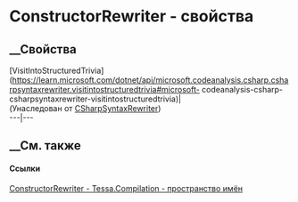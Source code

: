 # ConstructorRewriter - свойства
##  __Свойства
[VisitIntoStructuredTrivia](https://learn.microsoft.com/dotnet/api/microsoft.codeanalysis.csharp.csharpsyntaxrewriter.visitintostructuredtrivia#microsoft-
codeanalysis-csharp-csharpsyntaxrewriter-visitintostructuredtrivia)|  
(Унаследован от
[CSharpSyntaxRewriter](https://learn.microsoft.com/dotnet/api/microsoft.codeanalysis.csharp.csharpsyntaxrewriter))  
---|---  
##  __См. также
#### Ссылки
[ConstructorRewriter - ](T_Tessa_Compilation_ConstructorRewriter.htm)
[Tessa.Compilation - пространство имён](N_Tessa_Compilation.htm)
